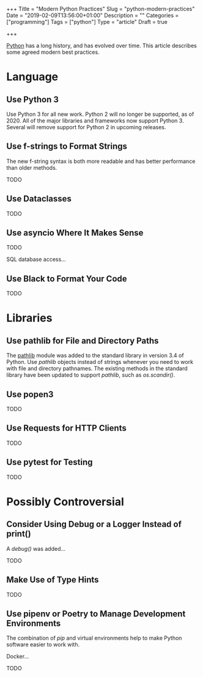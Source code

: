 +++
Title = "Modern Python Practices"
Slug = "python-modern-practices"
Date = "2019-02-09T13:56:00+01:00"
Description = ""
Categories = ["programming"]
Tags = ["python"]
Type = "article"
Draft = true

+++

[Python](https://www.python.org/) has a long history, and has evolved over time. This article describes some agreed modern best practices. 

<!--more-->

# Language

## Use Python 3

Use Python 3 for all new work. Python 2 will no longer be supported, as of 2020. All of the major libraries and frameworks now support Python 3. Several will remove support for Python 2 in upcoming releases.

## Use f-strings to Format Strings

The new f-string syntax is both more readable and has better performance than older methods.

TODO

## Use Dataclasses 

TODO

## Use asyncio Where It Makes Sense 

TODO

SQL database access... 

## Use Black to Format Your Code

TODO

# Libraries

## Use pathlib for File and Directory Paths

The [pathlib](https://docs.python.org/3/library/pathlib.html) module was added to the standard library in version 3.4 of Python. Use _pathlib_ objects instead of strings whenever you need to work with file and directory pathnames. The existing methods in the standard library have been updated to support _pathlib_, such as _os.scandir()_.

## Use popen3

TODO

## Use Requests for HTTP Clients

TODO

## Use pytest for Testing

TODO

# Possibly Controversial 

## Consider Using Debug or a Logger Instead of print()

A _debug()_ was added...

TODO

## Make Use of Type Hints

TODO

## Use pipenv or Poetry to Manage Development Environments

The combination of _pip_ and virtual environments help to make Python software easier to work with.

Docker...

TODO

